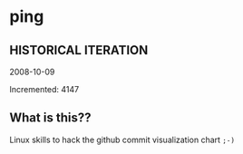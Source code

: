 # ping

## HISTORICAL ITERATION
2008-10-09

Incremented: 4147

## What is this?? 
Linux skills to hack the github commit visualization chart `;-)`
